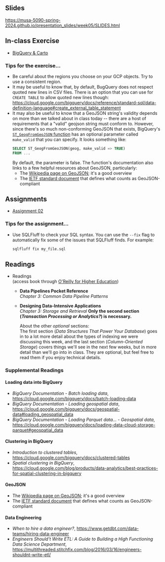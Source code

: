 ## Slides

https://musa-5090-spring-2024.github.io/presentation_slides/week05/SLIDES.html

## In-class Exercise

* [BigQuery & Carto](exercises/ex_load_data_into_bigquery.md)

### Tips for the exercise...

- Be careful about the regions you choose on your GCP objects. Try to use a consistent region.
- It may be useful to know that, by default, BugQuery does not respect quoted new lines in CSV files. There is an option that you can use for `CREATE TABLE` to allow quoted new lines though: https://cloud.google.com/bigquery/docs/reference/standard-sql/data-definition-language#create_external_table_statement
- It may also be useful to know that a GeoJSON string's validity depends on more than we talked about in class today -- there are a host of requirements that a "valid" geojson string must conform to. However, since there's so much non-conforming GeoJSON that exists, BigQuery's [`ST_GeogFromGeoJSON` function](https://cloud.google.com/bigquery/docs/reference/standard-sql/geography_functions#st_geogfromgeojson) has an optional parameter called `make_valid` that you can specify. It looks something like:
  ```sql
  SELECT ST_GeogFromGeoJSON(geog, make_valid => TRUE)
  FROM ...
  ```
  By default, the parameter is false. The function's documentation also links to a few helpful resources about GeoJSON, particularly:
  - The [Wikipedia page on GeoJSON](https://en.wikipedia.org/wiki/GeoJSON); it's a good overview
  - The [IETF standard document](https://tools.ietf.org/html/rfc7946) that defines what counts as GeoJSON-compliant


## Assignments

* [Assignment 02](https://github.com/musa-5090-spring-2024/assignment02)

### Tips for the assignment...

- Use SQLFluff to check your SQL syntax. You can use the `--fix` flag to automatically fix some of the issues that SQLFluff finds. For example:
  ```bash
  sqlfluff fix my_file.sql
  ```

## Readings

* Readings  
  (access book through [O'Reilly for Higher Education](http://hdl.library.upenn.edu.proxy.library.upenn.edu/1017/7026/1))

  * **Data Pipelines Pocket Reference**  
    *Chapter 3: Common Data Pipeline Patterns*

  * **Designing Data-Intensive Applications**  
    *Chapter 3: Storage and Retrieval* **Only the second section (_Transaction Processing or Analytics?_) is necessary.**

    About the other _optional_ sections:  
    The first section (*Data Structures That Power Your Database*) goes in to a lot more detail about the types of indexing we were discussing this week, and the last section (*Column-Oriented Storage*) covers things we'll see in the next few weeks, but in more detail than we'll go into in class. They are optional, but feel free to read them if you enjoy technical details.

### Supplemental Readings

#### Loading data into BigQuery

* _BigQuery Documentation - Batch loading data_, https://cloud.google.com/bigquery/docs/batch-loading-data
* _BigQuery Documentation - Loading geospatial data_, https://cloud.google.com/bigquery/docs/geospatial-data#loading_geospatial_data
* _BigQuery Documentation - Loading Parquet data... - Geospatial data_, https://cloud.google.com/bigquery/docs/loading-data-cloud-storage-parquet#geospatial_data

#### Clustering in BigQuery

* _Introduction to clustered tables_, https://cloud.google.com/bigquery/docs/clustered-tables
* _Spatial clustering in BigQuery_, https://cloud.google.com/blog/products/data-analytics/best-practices-for-spatial-clustering-in-bigquery

#### GeoJSON

* The [Wikipedia page on GeoJSON](https://en.wikipedia.org/wiki/GeoJSON); it's a good overview
* The [IETF standard document](https://tools.ietf.org/html/rfc7946) that defines what counts as GeoJSON-compliant

#### Data Engineering

* _When to hire a data engineer?_, https://www.getdbt.com/data-teams/hiring-data-engineer
* _Engineers Should't Write ETL: A Guide to Building a High Functioning Data Science Department_, https://multithreaded.stitchfix.com/blog/2016/03/16/engineers-shouldnt-write-etl/

